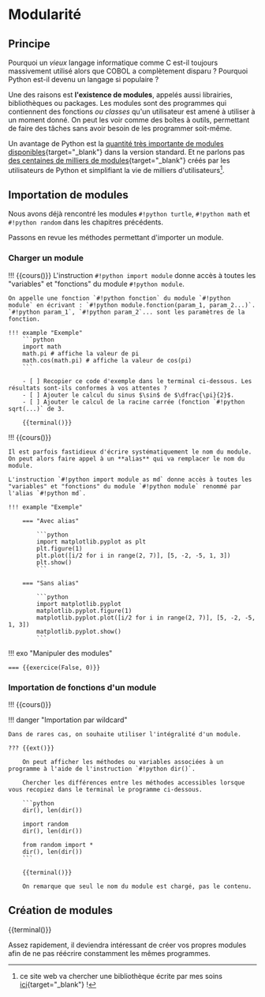 # Modularité

## Principe

Pourquoi un _vieux_ langage informatique comme C est-il toujours massivement utilisé alors que COBOL a complètement disparu ? Pourquoi Python est-il devenu un langage si populaire ?

Une des raisons est **l'existence de modules**, appelés aussi librairies, bibliothèques ou packages. Les modules sont des programmes qui contiennent des fonctions _ou classes_ qu'un utilisateur est amené à utiliser à un moment donné. On peut les voir comme des boîtes à outils, permettant de faire des tâches sans avoir besoin de les programmer soit-même.

Un avantage de Python est la [quantité très importante de modules disponibles](https://docs.python.org/fr/3/py-modindex.html){target="_blank"} dans la version standard. Et ne parlons pas [des centaines de milliers de modules](https://pypi.org){target="_blank"} créés par les utilisateurs de Python et simplifiant la vie de milliers d'utilisateurs[^pml]. 

[^pml]: ce site web va chercher une bibliothèque écrite par mes soins [ici](https://pypi.org/project/pyo-js-turtle/#files){target="_blank"} !

## Importation de modules

Nous avons déjà rencontré les modules `#!python turtle`, `#!python math` et `#!python random` dans les chapitres précédents.

Passons en revue les méthodes permettant d'importer un module.

### Charger un module

!!! {{cours()}}
    L'instruction `#!python import module` donne accès à toutes les "variables" et "fonctions" du module `#!python module`. 

    On appelle une fonction `#!python fonction` du module `#!python module` en écrivant : `#!python module.fonction(param_1, param_2...)`. `#!python param_1`, `#!python param_2`... sont les paramètres de la fonction.

    !!! example "Exemple"
        ```python
        import math
        math.pi # affiche la valeur de pi
        math.cos(math.pi) # affiche la valeur de cos(pi)
        ```

        - [ ] Recopier ce code d'exemple dans le terminal ci-dessous. Les résultats sont-ils conformes à vos attentes ?
        - [ ] Ajouter le calcul du sinus $\sin$ de $\dfrac{\pi}{2}$.
        - [ ] Ajouter le calcul de la racine carrée (fonction `#!python sqrt(...)` de 3.

        {{terminal()}}

!!! {{cours()}}

    Il est parfois fastidieux d'écrire systématiquement le nom du module. On peut alors faire appel à un **alias** qui va remplacer le nom du module.

    L'instruction `#!python import module as md` donne accès à toutes les "variables" et "fonctions" du module `#!python module` renommé par l'alias `#!python md`.

    !!! example "Exemple"

        === "Avec alias"

            ```python
            import matplotlib.pyplot as plt
            plt.figure(1)
            plt.plot([i/2 for i in range(2, 7)], [5, -2, -5, 1, 3])
            plt.show()
            ```

        === "Sans alias"
        
            ```python
            import matplotlib.pyplot
            matplotlib.pyplot.figure(1)
            matplotlib.pyplot.plot([i/2 for i in range(2, 7)], [5, -2, -5, 1, 3])
            matplotlib.pyplot.show()
            ```

!!! exo "Manipuler des modules"

    === {{exercice(False, 0)}}




### Importation de fonctions d'un module

!!! {{cours()}}

    

!!! danger "Importation par wildcard"

    Dans de rares cas, on souhaite utiliser l'intégralité d'un module.

    ??? {{ext()}}

        On peut afficher les méthodes ou variables associées à un programme à l'aide de l'instruction `#!python dir()`.

        Chercher les différences entre les méthodes accessibles lorsque vous recopiez dans le terminal le programme ci-dessous.

        ```python
        dir(), len(dir())
        
        import random
        dir(), len(dir())
        
        from random import *
        dir(), len(dir())
        ```

        {{terminal()}}

        On remarque que seul le nom du module est chargé, pas le contenu.

## Création de modules

{{terminal()}}

Assez rapidement, il deviendra intéressant de créer vos propres modules afin de ne pas réécrire constamment les mêmes programmes.

